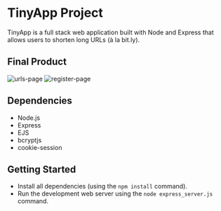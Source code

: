 # TinyApp Project

TinyApp is a full stack web application built with Node and Express that allows users to shorten long URLs (à la bit.ly).

## Final Product

![![urls-page](https://github.com/AasemRah/tinyapp/assets/132394986/0d079bbe-b7b2-4aa6-a5df-d33ce4dfd554)](#)
![![register-page](https://github.com/AasemRah/tinyapp/assets/132394986/d6c90dbb-3a56-4ad6-a568-37fb00a4caec)](#)

## Dependencies

- Node.js
- Express
- EJS
- bcryptjs
- cookie-session

## Getting Started

- Install all dependencies (using the `npm install` command).
- Run the development web server using the `node express_server.js` command.